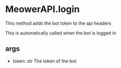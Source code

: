 # MeowerAPI.login

This method adds the bot token to the api headers

This is automatically called when the bot is logged in

## args

- token: str
  The token of the bot


